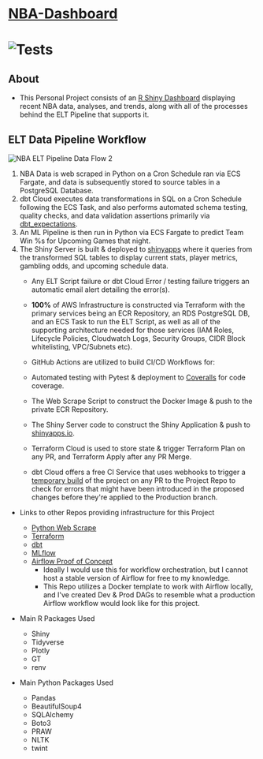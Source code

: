 # [NBA-Dashboard](https://jyablonski.shinyapps.io/nbadashboard)

# ![Tests](https://github.com/jyablonski/NBA-Dashboard/actions/workflows/deploy.yml/badge.svg)

## About
* This Personal Project consists of an [R Shiny Dashboard](https://jyablonski.shinyapps.io/nbadashboard) displaying recent NBA data, analyses, and trends, along with all of the processes behind the ELT Pipeline that supports it.

## ELT Data Pipeline Workflow

![NBA ELT Pipeline Data Flow 2](https://user-images.githubusercontent.com/16946556/160479148-3bb291c2-b738-4763-bf80-43b5304f29b7.jpg)

1. NBA Data is web scraped in Python on a Cron Schedule ran via ECS Fargate, and data is subsequently stored to source tables in a PostgreSQL Database.
2. dbt Cloud executes data transformations in SQL on a Cron Schedule following the ECS Task, and also performs automated schema testing, quality checks, and data validation assertions primarily via [dbt_expectations](https://github.com/calogica/dbt-expectations).
3. An ML Pipeline is then run in Python via ECS Fargate to predict Team Win %s for Upcoming Games that night.
4. The Shiny Server is built & deployed to [shinyapps](https://www.shinyapps.io) where it queries from the transformed SQL tables to display current stats, player metrics, gambling odds, and upcoming schedule data.
   * Any ELT Script failure or dbt Cloud Error / testing failure triggers an automatic email alert detailing the error(s).
   * **100%** of AWS Infrastructure is constructed via Terraform with the primary services being an ECR Repository, an RDS PostgreSQL DB, and an ECS Task to run the ELT Script, as well as all of the supporting architecture needed for those services (IAM Roles, Lifecycle Policies, Cloudwatch Logs, Security Groups, CIDR Block whitelisting, VPC/Subnets etc).
   * GitHub Actions are utilized to build CI/CD Workflows for:
   	*  Automated testing with Pytest & deployment to [Coveralls](https://coveralls.io/) for code coverage.
   	*  The Web Scrape Script to construct the Docker Image & push to the private ECR Repository.
   	*  The Shiny Server code to construct the Shiny Application & push to [shinyapps.io](https://www.shinyapps.io/).
   	*  Terraform Cloud is used to store state & trigger Terraform Plan on any PR, and Terraform Apply after any PR Merge.

    * dbt Cloud offers a free CI Service that uses webhooks to trigger a [temporary build](https://docs.getdbt.com/docs/dbt-cloud/using-dbt-cloud/cloud-enabling-continuous-integration) of the project on any PR to the Project Repo to check for errors that might have been introduced in the proposed changes before they're applied to the Production branch.

  
* Links to other Repos providing infrastructure for this Project

	* [Python Web Scrape](https://github.com/jyablonski/python_docker)
	* [Terraform](https://github.com/jyablonski/aws_terraform/)
	* [dbt](https://github.com/jyablonski/nba_elt_dbt)
	* [MLflow](https://github.com/jyablonski/nba_elt_mlflow)
	* [Airflow Proof of Concept](https://github.com/jyablonski/nba_elt_airflow)
		* Ideally I would use this for workflow orchestration, but I cannot host a stable version of Airflow for free to my knowledge.
		* This Repo utilizes a Docker template to work with Airflow locally, and I've created Dev & Prod DAGs to resemble what a production Airflow workflow would look like for this project.

  
* Main R Packages Used

	* Shiny
	* Tidyverse
	* Plotly
	* GT
	* renv

  
* Main Python Packages Used

	* Pandas
	* BeautifulSoup4
	* SQLAlchemy
	* Boto3
	* PRAW
	* NLTK
	* twint